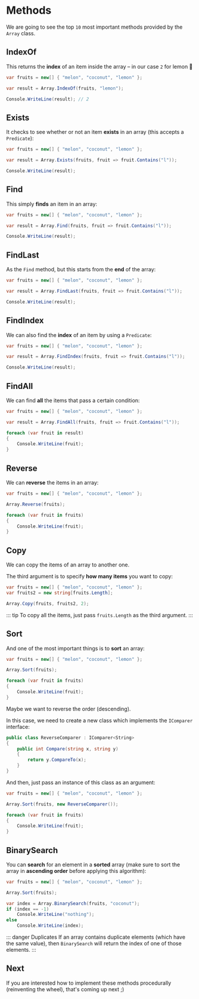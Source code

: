 # Methods
We are going to see the top `10` most important methods provided by the `Array` class.

<youtube :src="'CXG79V9aloc'"/>

## IndexOf
This returns the **index** of an item inside the array – in our case `2` for lemon :lemon:

``` csharp
var fruits = new[] { "melon", "coconut", "lemon" };

var result = Array.IndexOf(fruits, "lemon");

Console.WriteLine(result); // 2
```

## Exists
It checks to see whether or not an item **exists** in an array (this accepts a `Predicate`):

``` csharp
var fruits = new[] { "melon", "coconut", "lemon" };

var result = Array.Exists(fruits, fruit => fruit.Contains("l"));

Console.WriteLine(result);
```

## Find
This simply **finds** an item in an array:

``` csharp
var fruits = new[] { "melon", "coconut", "lemon" };

var result = Array.Find(fruits, fruit => fruit.Contains("l"));

Console.WriteLine(result);
```

## FindLast
As the `Find` method, but this starts from the **end** of the array:

``` csharp
var fruits = new[] { "melon", "coconut", "lemon" };

var result = Array.FindLast(fruits, fruit => fruit.Contains("l"));

Console.WriteLine(result);
```

## FindIndex
We can also find the **index** of an item by using a `Predicate`:

``` csharp
var fruits = new[] { "melon", "coconut", "lemon" };

var result = Array.FindIndex(fruits, fruit => fruit.Contains("l"));

Console.WriteLine(result);
```

## FindAll
We can find **all** the items that pass a certain condition:

``` csharp
var fruits = new[] { "melon", "coconut", "lemon" };

var result = Array.FindAll(fruits, fruit => fruit.Contains("l"));

foreach (var fruit in result)
{
    Console.WriteLine(fruit);
}
```

## Reverse
We can **reverse** the items in an array:

``` csharp
var fruits = new[] { "melon", "coconut", "lemon" };

Array.Reverse(fruits);

foreach (var fruit in fruits)
{
    Console.WriteLine(fruit);
}
```

## Copy
We can copy the items of an array to another one. 

The third argument is to specify **how many items** you want to copy:

``` csharp
var fruits = new[] { "melon", "coconut", "lemon" };
var fruits2 = new string[fruits.Length];

Array.Copy(fruits, fruits2, 2);
```

::: tip
To copy all the items, just pass `fruits.Length` as the third argument.
:::

## Sort
And one of the most important things is to **sort** an array:

``` csharp
var fruits = new[] { "melon", "coconut", "lemon" };

Array.Sort(fruits);

foreach (var fruit in fruits)
{
    Console.WriteLine(fruit);
}
```

Maybe we want to reverse the order (descending).

In this case, we need to create a new class which implements the `IComparer` interface:
``` csharp
public class ReverseComparer : IComparer<String>
{
    public int Compare(string x, string y)
    {
        return y.CompareTo(x);
    }
}
```

And then, just pass an instance of this class as an argument:

``` csharp
var fruits = new[] { "melon", "coconut", "lemon" };

Array.Sort(fruits, new ReverseComparer());

foreach (var fruit in fruits)
{
    Console.WriteLine(fruit);
}
```

## BinarySearch
You can **search** for an element in a **sorted** array (make sure to sort the array in **ascending order** before applying this algorithm):

``` csharp
var fruits = new[] { "melon", "coconut", "lemon" };

Array.Sort(fruits);

var index = Array.BinarySearch(fruits, "coconut");
if (index == -1)
    Console.WriteLine("nothing");
else
    Console.WriteLine(index);
```

::: danger Duplicates
If an array contains duplicate elements (which have the same value), then `BinarySearch` will return the index of one of those elements.
:::

## Next
If you are interested how to implement these methods procedurally (reinventing the wheel), that's coming up next ;)
